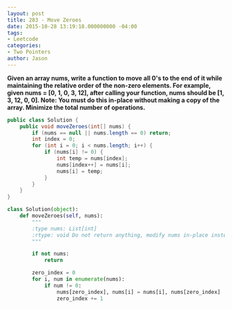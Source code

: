 ```yaml
---
layout: post
title: 283 - Move Zeroes
date: 2015-10-28 13:19:18.000000000 -04:00
tags:
- Leetcode
categories:
- Two Pointers
author: Jason
---
```

**Given an array nums, write a function to move all 0's to the end of it while maintaining the relative order of the non-zero elements. For example, given nums = [0, 1, 0, 3, 12], after calling your function, nums should be [1, 3, 12, 0, 0]. Note: You must do this in-place without making a copy of the array. Minimize the total number of operations.**


``` java
public class Solution {
    public void moveZeroes(int[] nums) {
        if (nums == null || nums.length == 0) return;
        int index = 0;
        for (int i = 0; i < nums.length; i++) {
            if (nums[i] != 0) {
                int temp = nums[index];
                nums[index++] = nums[i];
                nums[i] = temp;
            }
        }
    }
}
```

``` python
class Solution(object):
    def moveZeroes(self, nums):
        """
        :type nums: List[int]
        :rtype: void Do not return anything, modify nums in-place instead.
        """

        if not nums:
            return

        zero_index = 0
        for i, num in enumerate(nums):
            if num != 0:
                nums[zero_index], nums[i] = nums[i], nums[zero_index]
                zero_index += 1
```
